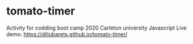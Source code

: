 # tomato-timer
Activity for codding boot camp 2020 Carleton university Javascript
Live demo: https://diliubarets.github.io/tomato-timer/ 